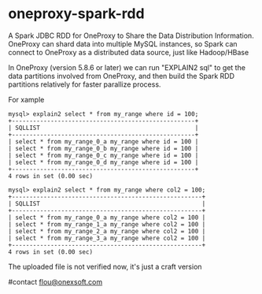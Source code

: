 # oneproxy-spark-rdd
A Spark JDBC RDD for OneProxy to Share the Data Distribution Information. OneProxy can shard data into multiple MySQL instances, so Spark can connect to OneProxy as a distributed data source, just like Hadoop/HBase

In OneProxy (version 5.8.6 or later) we can run "EXPLAIN2 sql" to get the data partitions involved from OneProxy, and then build the Spark RDD partitions relatively for faster parallize process.

For xample

    mysql> explain2 select * from my_range where id = 100;
    +----------------------------------------------------+
    | SQLLIST                                            |
    +----------------------------------------------------+
    | select * from my_range_0_a my_range where id = 100 |
    | select * from my_range_0_b my_range where id = 100 |
    | select * from my_range_0_c my_range where id = 100 |
    | select * from my_range_0_d my_range where id = 100 |
    +----------------------------------------------------+
    4 rows in set (0.00 sec)

    mysql> explain2 select * from my_range where col2 = 100;
    +------------------------------------------------------+
    | SQLLIST                                              |
    +------------------------------------------------------+
    | select * from my_range_0_a my_range where col2 = 100 |
    | select * from my_range_1_a my_range where col2 = 100 |
    | select * from my_range_2_a my_range where col2 = 100 |
    | select * from my_range_3_a my_range where col2 = 100 |
    +------------------------------------------------------+
    4 rows in set (0.00 sec)
    
  The uploaded file is not verified now, it's just a craft version

#contact
flou@onexsoft.com
